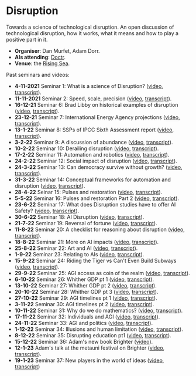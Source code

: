 # Disruption

Towards a science of technological disruption. An open discussion of technological disruption, how it works, what it means and how to play a positive part in it.

* **Organiser**: Dan Murfet, Adam Dorr.
* **AIs attending**: [Doctr](https://metauni.org/npc/doctr).
* **Venue**: the [Rising Sea](https://www.roblox.com/games/8165217582/The-Rising-Sea).

Past seminars and videos:

* **4-11-2021** Seminar 1: What is a science of Disruption? ([video](https://youtu.be/4PDfwkXpXxk0), [transcript](https://metauniservice.com/transcript?videoID=4PDfwkXpXxk0)).
* **11-11-2021** Seminar 2: Speed, scale, precision ([video](https://youtu.be/nIZp83suxhg), [transcript](https://metauniservice.com/transcript?videoID=nIZp83suxhg)).
* **16-12-21** Seminar 6: Brad Libby on historical examples of disruption ([video](https://youtu.be/kzxozwtvTCo), [transcript](https://metauniservice.com/transcript?videoID=kzxozwtvTCo)).
* **23-12-21** Seminar 7: International Energy Agency projections ([video](https://youtu.be/8geMAz9hlSA), [transcript](https://metauniservice.com/transcript?videoID=8geMAz9hlSA)).
* **13-1-22** Seminar 8: SSPs of IPCC Sixth Assessment report ([video](https://youtu.be/M7rXA9T05qQ), [transcript](https://metauniservice.com/transcript?videoID=M7rXA9T05qQ)).
* **3-2-22** Seminar 9: A discussion of abundance ([video](https://youtu.be/5H4ZebM4MYg), [transcript](https://metauniservice.com/transcript?videoID=5H4ZebM4MYg)).
* **10-2-22** Seminar 10: Derailing disruption ([video](https://youtu.be/7Hwc8U9C6bg), [transcript](https://metauniservice.com/transcript?videoID=7Hwc8U9C6bg)).
* **17-2-22** Seminar 11: Automation and robotics ([video](https://youtu.be/-Fg8bVf-qi4), [transcript](https://metauniservice.com/transcript?videoID=-Fg8bVf-qi4)).
* **24-2-22** Seminar 12: Social impact of disruption ([video](https://youtu.be/Gx9j1Jak6Qg), [transcript](https://metauniservice.com/transcript?videoID=Gx9j1Jak6Qg)).
* **24-3-22** Seminar 13: Can democracy survive without growth? ([video](https://youtu.be/7XOvHvrz-N8), [transcript](https://metauniservice.com/transcript?videoID=7XOvHvrz-N8)).
* **31-3-22** Seminar 14: Conceptual frameworks for automation and disruption ([video](https://youtu.be/PljCm-O5fe0), [transcript](https://metauniservice.com/transcript?videoID=PljCm-O5fe0)).
* **28-4-22** Seinar 15: Pulses and restoration ([video](https://youtu.be/DlrC9zUddI8), [transcript](https://metauniservice.com/transcript?videoID=DlrC9zUddI8)).
* **5-5-22** Seminar 16: Pulses and restoration Part 2 ([video](https://youtu.be/DSgHO6wSzd0), [transcript](https://metauniservice.com/transcript?videoID=DSgHO6wSzd0)).
* **23-6-22** Seminar 17: What does Disruption studies have to offer AI Safety? ([video](https://youtu.be/oc3Ma28Q7gg), [transcript](https://metauniservice.com/transcript?videoID=oc3Ma28Q7gg)).
* **30-6-22** Seminar 18: AI Disruption ([video](https://youtu.be/l6M_orAj3sM), [transcript](https://metauniservice.com/transcript?videoID=l6M_orAj3sM)).
* **21-7-22** Seminar 19: Reversal of fortune ([video](https://youtu.be/9aPj4ZnFZNU), [transcript](https://metauniservice.com/transcript?videoID=9aPj4ZnFZNU)).
* **11-8-22** Seminar 20: A checklist for reasoning about disruption ([video](https://youtu.be/1-LrliQAJTU), [transcript](https://metauniservice.com/transcript?videoID=1-LrliQAJTU)).
* **18-8-22** Seminar 21: More on AI impacts ([video](https://youtu.be/TtxtqyEXPdM), [transcript](https://metauniservice.com/transcript?videoID=TtxtqyEXPdM)).
* **25-8-22** Seminar 22: Art and AI ([video](https://youtu.be/SrkZROpFijg), [transcript](https://metauniservice.com/transcript?videoID=SrkZROpFijg)).
* **1-9-22** Seminar 23: Relating to AIs ([video](https://youtu.be/8HSKZUURVaI), [transcript](https://metauniservice.com/transcript?videoID=8HSKZUURVaI)).
* **15-9-22** Seminar 24: Riding the Tiger vs Can't Even Build Subways ([video](https://youtu.be/iKvNMLDfB1M), [transcript](https://metauniservice.com/transcript?videoID=iKvNMLDfB1M)).
* **29-9-22** Seminar 25: AGI access as coin of the realm ([video](https://youtu.be/-Fz5QkM_XpA), [transcript](https://metauniservice.com/transcript?videoID=-Fz5QkM_XpA)).
* **6-10-22** Seminar 26: Whither GDP pt 1 ([video](https://youtu.be/4SL9N8QEQsg), [transcript](https://metauniservice.com/transcript?videoID=4SL9N8QEQsg)).
* **13-10-22** Seminar 27: Whither GDP pt 2 ([video](https://youtu.be/90LNbSDBTV8), [transcript](https://metauniservice.com/transcript?videoID=90LNbSDBTV8)).
* **20-10-22** Seminar 28: Whither GDP pt 3 ([video](https://youtu.be/SGGSge5U9DE), [transcript](https://metauniservice.com/transcript?videoID=SGGSge5U9DE)).
* **27-10-22** Seminar 29: AGI timelines pt 1 ([video](https://youtu.be/2il_YslUD3w), [transcript](https://metauniservice.com/transcript?videoID=2il_YslUD3w)).
* **3-11-22** Seminar 30: AGI timelines pt 2 ([video](https://youtu.be/zBIcvvnWwPs), [transcript](https://metauniservice.com/transcript?videoID=zBIcvvnWwPs)).
* **10-11-22** Seminar 31: Why do we do mathematics? ([video](https://youtu.be/6GNsMD2d4j0), [transcript](https://metauniservice.com/transcript?videoID=6GNsMD2d4j0)).
* **17-11-22** Seminar 32: Individuals and AGI ([video](https://youtu.be/Y7eAZqUuV44), [transcript](https://metauniservice.com/transcript?videoID=Y7eAZqUuV44)).
* **24-11-22** Seminar 33: AGI and politics ([video](https://youtu.be/zP3zUDpUA54), [transcript](https://metauniservice.com/transcript?videoID=zP3zUDpUA54)).
* **1-12-22** Seminar 34: Illusions and human limitation ([video](https://youtu.be/XFrEjVGOSG8), [transcript](https://metauniservice.com/transcript?videoID=XFrEjVGOSG8)).
* **8-12-22** Seminar 35: Disrupting education pt1 ([video](https://youtu.be/h8Fb7PtX4uk), [transcript](https://metauniservice.com/transcript?videoID=h8Fb7PtX4uk)).
* **15-12-22** Seminar 36: Adam's new book Brighter ([video](https://youtu.be/ICxQgv1kcmU)).
* **12-1-23** Adam's talk at the metauni festival on Brighter ([video](https://youtu.be/JzT5LntIv_E), [transcript](https://metauniservice.com/transcript?videoID=JzT5LntIv_E)).
* **19-1-23** Seminar 37: New players in the world of ideas ([video](https://youtu.be/2APLM1yq5dE), [transcript](https://metauniservice.com/transcript?videoID=2APLM1yq5dE))
